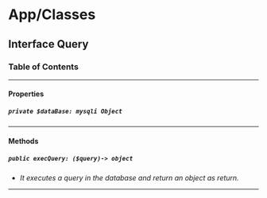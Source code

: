 # App/Classes

## Interface Query

### Table of Contents

---

#### Properties

##### `private $dataBase: mysqli Object`

---

#### Methods

##### `public execQuery: ($query)-> object`

- _It executes a query in the database and return an object as return._

---
